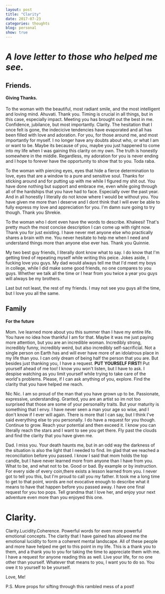 ```yaml
---
layout: post
title: "Clarity"
date: 2017-07-23
categories: thoughts
blog: personal
show: true
---
```


# *A love letter to those who helped me see.* #

## Friends. ##

#### Giving Thanks. ####

To the woman with the beautiful, most radiant smile, and the most intelligent and loving mind. Ahuvati. Thank you. Timing is crucial in all things, but in this case, especially impact. Meeting you has brought out the best in me. Confidence, jubilance, but most importantly. Clarity. The hesitation that I once felt is gone, the indecicive tendencies have evaporated and all has been filled with love and adoration. For you, for those around me, and most importantly for myself. I no longer have any doubts about who, or what I am or want to be. Maybe its because of you, maybe you just happened to come into my life when I was gaining this clarity on my own. The truth is honestly somewhere in the middle. Regardless, my adoration for you is never ending and I hope to forever have the opportunity to show that to you. Toda raba.

To the woman with piercing eyes, eyes that hide a fierce determination to love, eyes that are a window to a pure and sensitive soul. Thanks for sticking around and for putting up with me while I figured my shit out. You have done nothing but support and embrace me, even while going through all of the hardships that you have had to face. Especially over the past year. And in all honestly I literally do not know where I would be without you. You have given me more than I deserve and I dont think that I will ever be able to fully express my love and appreciation for you. I'm damn sure going to try though. Thank you Shrekie.

To the woman who I dont even have the words to describe. Khaleesi! That's pretty much the most concise description I can come up with right now. Thank you for just existing. I have never met anyone else who practically shares a brain with me. You never hesitate to help me when I need and understand things more than anyone else ever has. Thank you Quinnie.

My two best guy friends, I literally dont know what to say. I do know that  I'm getting tired of repeating myself while writing this peice. Jokes aside, I fucking love you guys. My dad would always tell me that I'd meet my boys in college, while I did make some good friends, no one compares to you guys. Whether we talk all the time or I hear from you twice a year you guys will always be my brothers. 

Last but not least, the rest of my friends. I may not see you guys all the time, but I love you all the same.


## Family ##

#### For the future ####

Mom. Ive learned more about you this summer than I have my entire life. You have no idea how thankful I am for that. Maybe it was me just paying more attention, but you are an incredible woman. Incredibly strong, incredibly funny, incredibly weird, but also incredibly self-sacrificial. Not a single person on Earth has and will ever have more of an idolatrous place in my life than you. I can only dream of being half the person that you are. But besides just thanking you, I have a request. **PUT YOURSELF FIRST!** Put yourself ahead of me too! I know you won't listen, but I have to ask. I despise watching as you limit yourself while trying to take care of the world's problems. Please, if I can ask anything of you, explore. Find the clarity that you have helped me reach.

Nic Nic. I am so proud of the man that you have grown up to be. Passionate, expressive, understanding. Granted, you are an artist so im not too surprised that those are some of your personality traits. But your maturity is something that I envy. I have never seen a man your age so wise, and I don't know if I ever will again. There is more that I can say, but I think I've said everything else to you personally. I do have a request for you though. Continue to grow. Reach your potential and then exceed it. I know you can literally reach the stars and I want to see you get there. Fly past the clouds and find the clarity that you have given me.

Dad. I miss you. Your death haunts me, but in an odd way the darkness of the situation is also the light that I needed to find. Im glad that we reached a reconciliation before you passed. I know I said that mom holds the top candle, but I have never learned more from anyone than I have from you. What to be, and what not to be. Good or bad. By example or by instruction. For every side of every coin,there exists a lesson learned from you. I never got to tell you this, but I'm proud to call you my father. It took me a long time to get to that point, words are not evocative enough to describe what it means to have that happen before you passed away. I have one final request for you too pops. Tell grandma that I love her, and enjoy your next adventure even more than you enjoyed this one.

# Clarity. #

Clarity.Lucidity.Coherence. Powerful words for even more powerful emotional concepts. The clarity that I have gained has allowed me the emotional lucidity to form a coherent mental landscape. All of these people and more have helped me get to this point in my life. This is a thank you to them, and a thank you to you for taking the time to appreciate them with me. I have a request for anyone reading this as well. Live your life, for no one other than yourself. Whatever that means to you, I want you to do so. You owe it to yourself to be yourself.

Love,
Me!

P.S. More props for sifting through this rambled mess of a post!